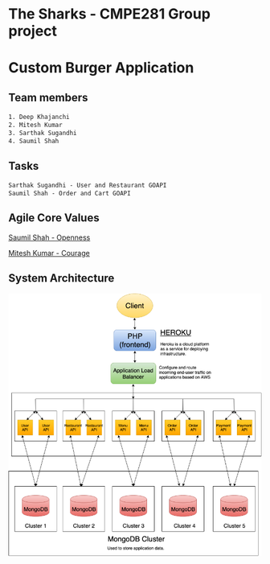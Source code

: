 # The Sharks - CMPE281 Group project
# Custom Burger Application

## Team members
```
1. Deep Khajanchi
2. Mitesh Kumar
3. Sarthak Sugandhi
4. Saumil Shah
```
## Tasks
```
Sarthak Sugandhi - User and Restaurant GOAPI
Saumil Shah - Order and Cart GOAPI
```

## Agile Core Values

[Saumil Shah - Openness](https://github.com/nguyensjsu/sp19-281-the-sharks/blob/master/Agile%20Core%20Values/Saumil.md)

[Mitesh Kumar - Courage](https://github.com/nguyensjsu/sp19-281-the-sharks/blob/master/Agile%20Core%20Values/Mitesh_Kumar.md)

## System Architecture

![System Architecture](https://github.com/nguyensjsu/sp19-281-the-sharks/blob/master/Images/System%20Architecture.png)
